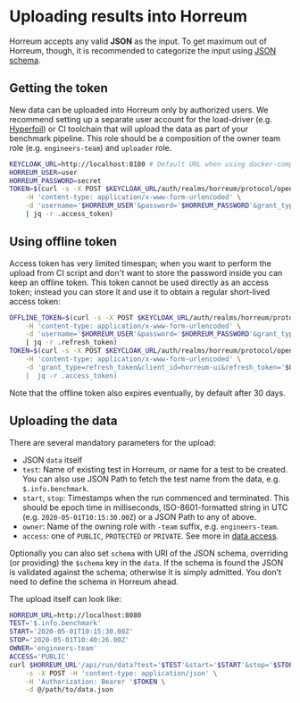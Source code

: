 # Uploading results into Horreum

Horreum accepts any valid **JSON** as the input. To get maximum out of Horreum, though, it is recommended to categorize the input using [JSON schema](https://json-schema.org/).

## Getting the token

New data can be uploaded into Horreum only by authorized users. We recommend setting up a separate user account for the load-driver (e.g. [Hyperfoil](https://hyperfoil.io)) or CI toolchain that will upload the data as part of your benchmark pipeline. This role should be a composition of the owner team role (e.g. `engineers-team`) and `uploader` role.

```bash
KEYCLOAK_URL=http://localhost:8180 # Default URL when using docker-compose
HORREUM_USER=user
HORREUM_PASSWORD=secret
TOKEN=$(curl -s -X POST $KEYCLOAK_URL/auth/realms/horreum/protocol/openid-connect/token \
    -H 'content-type: application/x-www-form-urlencoded' \
    -d 'username='$HORREUM_USER'&password='$HORREUM_PASSWORD'&grant_type=password&client_id=horreum-ui' \
    | jq -r .access_token)
```

## Using offline token

Access token has very limited timespan; when you want to perform the upload from CI script and don't want to store the password inside you can keep an offline token. This token cannot be used directly as an access token; instead you can store it and use it to obtain a regular short-lived access token:

```bash
OFFLINE_TOKEN=$(curl -s -X POST $KEYCLOAK_URL/auth/realms/horreum/protocol/openid-connect/token \
    -H 'content-type: application/x-www-form-urlencoded' \
    -d 'username='$HORREUM_USER'&password='$HORREUM_PASSWORD'&grant_type=password&client_id=horreum-ui&scope=offline_access' \
    | jq -r .refresh_token)
TOKEN=$(curl -s -X POST $KEYCLOAK_URL/auth/realms/horreum/protocol/openid-connect/token \
    -H 'content-type: application/x-www-form-urlencoded' \
    -d 'grant_type=refresh_token&client_id=horreum-ui&refresh_token='$OFFLINE_TOKEN' \
    |  jq -r .access_token)
```

Note that the offline token also expires eventually, by default after 30 days.

## Uploading the data

There are several mandatory parameters for the upload:
* JSON `data` itself
* `test`: Name of existing test in Horreum, or name for a test to be created. You can also use JSON Path to fetch the test name from the data, e.g. `$.info.benchmark`.
* `start`, `stop`: Timestamps when the run commenced and terminated. This should be epoch time in milliseconds, ISO-8601-formatted string in UTC (e.g. `2020-05-01T10:15:30.00Z`) or a JSON Path to any of above.
* `owner`: Name of the owning role with `-team` suffix, e.g. `engineers-team`.
* `access`: one of `PUBLIC`, `PROTECTED` or `PRIVATE`. See more in [data access](./user_management.html#data-access).

Optionally you can also set `schema` with URI of the JSON schema, overriding (or providing) the `$schema` key in the `data`. If the schema is found the JSON is validated against the schema; otherwise it is simply admitted. You don't need to define the schema in Horreum ahead.

The upload itself can look like:

```bash
HORREUM_URL=http://localhost:8080
TEST='$.info.benchmark'
START='2020-05-01T10:15:30.00Z'
STOP='2020-05-01T10:40:26.00Z'
OWNER='engineers-team'
ACCESS='PUBLIC'
curl $HORREUM_URL'/api/run/data?test='$TEST'&start='$START'&stop='$STOP'&owner='$OWNER'&access='$ACCESS \
    -s -X POST -H 'content-type: application/json' \
    -H 'Authorization: Bearer '$TOKEN \
    -d @/path/to/data.json
```
